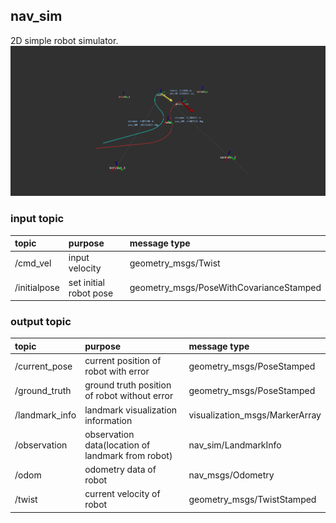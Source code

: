 ## nav_sim  
2D simple robot simulator.
![rviz](img/rviz.png)

### input topic
| topic | purpose | message type |
| :--- | :--- | :--- |
| /cmd_vel | input velocity | geometry_msgs/Twist |
| /initialpose | set initial robot pose  | geometry_msgs/PoseWithCovarianceStamped |

### output topic
| topic | purpose | message type |
| :--- | :--- | :--- |
| /current_pose | current position of robot with error | geometry_msgs/PoseStamped |
| /ground_truth | ground truth position of robot without error | geometry_msgs/PoseStamped |
| /landmark_info | landmark visualization information | visualization_msgs/MarkerArray |
| /observation | observation data(location of landmark from robot) | nav_sim/LandmarkInfo |
| /odom | odometry data of robot | nav_msgs/Odometry |
| /twist | current velocity of robot | geometry_msgs/TwistStamped |
